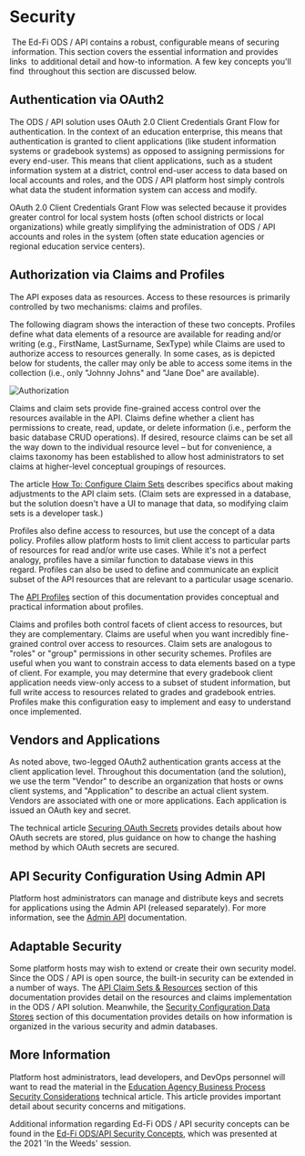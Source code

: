 # Security

 The Ed-Fi ODS / API contains a robust, configurable means of securing
 information. This section covers the essential information and provides links
 to additional detail and how-to information. A few key concepts you'll find
 throughout this section are discussed below.

## Authentication via OAuth2

The ODS / API solution uses OAuth 2.0 Client Credentials Grant Flow for
authentication. In the context of an education enterprise, this means that
authentication is granted to client applications (like student information
systems or gradebook systems) as opposed to assigning permissions for every
end-user. This means that client applications, such as a student information
system at a district, control end-user access to data based on local accounts
and roles, and the ODS / API platform host simply controls what data the student
information system can access and modify.

OAuth 2.0 Client Credentials Grant Flow was selected because it provides greater
control for local system hosts (often school districts or local organizations)
while greatly simplifying the administration of ODS / API accounts and roles in
the system (often state education agencies or regional education service
centers).

## Authorization via Claims and Profiles

The API exposes data as resources. Access to these resources is primarily
controlled by two mechanisms: claims and profiles.

The following diagram shows the interaction of these two concepts. Profiles
define what data elements of a resource are available for reading and/or writing
(e.g., FirstName, LastSurname, SexType) while Claims are used to authorize
access to resources generally. In some cases, as is depicted below for students,
the caller may only be able to access some items in the collection (i.e., only
"Johnny Johns" and "Jane Doe" are available).

![Authorization](https://edfi.atlassian.net/wiki/download/attachments/25493661/image2015-11-19%2022-14-24.png?version=1&modificationDate=1699456106350&cacheVersion=1&api=v2)

Claims and claim sets provide fine-grained access control over the resources
available in the API. Claims define whether a client has permissions to create,
read, update, or delete information (i.e., perform the basic database CRUD
operations). If desired, resource claims can be set all the way down to the
individual resource level – but for convenience, a claims taxonomy has been
established to allow host administrators to set claims at higher-level
conceptual groupings of resources.

The article [How To: Configure Claim
Sets](../../how-to-guides/how-to-configure-claim-sets.md) describes
specifics about making adjustments to the API claim sets. (Claim sets are
expressed in a database, but the solution doesn't have a UI to manage that data,
so modifying claim sets is a developer task.)

Profiles also define access to resources, but use the concept of a data policy.
Profiles allow platform hosts to limit client access to particular parts of
resources for read and/or write use cases. While it's not a perfect analogy,
profiles have a similar function to database views in this regard. Profiles can
also be used to define and communicate an explicit subset of the API resources
that are relevant to a particular usage scenario.

The [API Profiles](./api-profiles.md) section of
this documentation provides conceptual and practical information about
profiles.

Claims and profiles both control facets of client access to resources, but they
are complementary. Claims are useful when you want incredibly fine-grained
control over access to resources. Claim sets are analogous to "roles" or "group"
permissions in other security schemes. Profiles are useful when you want to
constrain access to data elements based on a type of client. For example, you
may determine that every gradebook client application needs view-only access to
a subset of student information, but full write access to resources related to
grades and gradebook entries. Profiles make this configuration easy to implement
and easy to understand once implemented.

## Vendors and Applications

As noted above, two-legged OAuth2 authentication grants access at the client
application level. Throughout this documentation (and the solution), we use the
term "Vendor" to describe an organization that hosts or owns client systems, and
"Application" to describe an actual client system. Vendors are associated with
one or more applications. Each application is issued an OAuth key and secret.

The technical article [Securing OAuth
Secrets](../../technical-articles/securing-oauth-secrets.md)
provides details about how OAuth secrets are stored, plus guidance on how to
change the hashing method by which OAuth secrets are secured.

## API Security Configuration Using Admin API

Platform host administrators can manage and distribute keys and secrets for
applications using the Admin API (released separately). For more information,
see the [Admin
API](/reference/admin-api) documentation.

## Adaptable Security

Some platform hosts may wish to extend or create their own security model. Since
the ODS / API is open source, the built-in security can be extended in a number
of ways. The [API Claim Sets &
Resources](./api-claim-sets-resources.md) section of
this documentation provides detail on the resources and claims implementation in
the ODS / API solution. Meanwhile, the [Security Configuration Data
Stores](./security-configuration-data-stores.md) section
of this documentation provides details on how information is organized in the
various security and admin databases.

## More Information

Platform host administrators, lead developers, and DevOps personnel will want to
read the material in the [Education Agency Business Process Security
Considerations](../../technical-articles/education-agency-business-process-security-considerations.md)
technical article. This article provides important detail about security
concerns and mitigations.

Additional information regarding Ed-Fi ODS / API security concepts can be found
in the [Ed-Fi ODS/API Security
Concepts](https://edfi.atlassian.net/wiki/spaces/EFTD/pages/24806697), which was
presented at the 2021 'In the Weeds' session.
